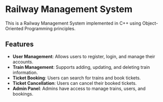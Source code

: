 # Railway Management System

This is a Railway Management System implemented in C++ using Object-Oriented Programming principles.

## Features

- **User Management**: Allows users to register, login, and manage their accounts.
- **Train Management**: Supports adding, updating, and deleting train information.
- **Ticket Booking**: Users can search for trains and book tickets.
- **Ticket Cancellation**: Users can cancel their booked tickets.
- **Admin Panel**: Admins have access to manage trains, users, and bookings.

